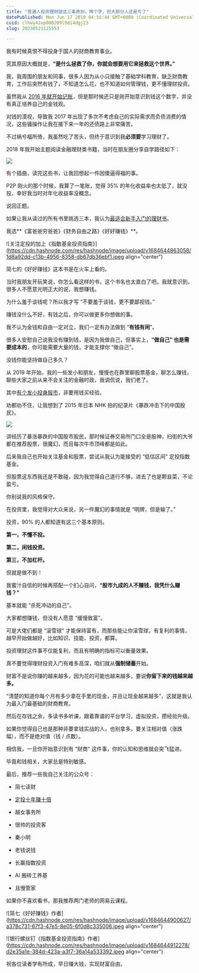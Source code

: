 ```yaml
---
title: "普通人投资理财就这三条原则，两个字，但大部分人还是亏了"
datePublished: Mon Jun 17 2019 04:55:44 GMT+0000 (Coordinated Universal Time)
cuid: clhwy41ep000209l9di4dgj23
slug: 20230521125553

---
```


我有时候真恨不得投身于国人的财商教育事业。

究其原因大概就是，**“是什么拯救了你，你就会想要用它来拯救这个世界。”**

我，我周围的朋友和同事，很多人因为从小只接触了基础学科教育，缺乏财商教育，工作后突然有钱了，不知道怎么花，也不知道如何管理钱，更不懂理财投资。

虽然我从 [2016 年就开始记账](https://mp.weixin.qq.com/s?__biz=MjM5MzA3MjI2NQ==&mid=2650620494&idx=2&sn=ff678367cb921d55f00e60946f656aec&scene=21#wechat_redirect)，但是那时候还只是刚开始意识到钱这个数字，并没有真正培养自己的金钱观。

对钱的漠视，导致我 2017 年出现了多次不考虑自己的实际需求而负债消费的情况，这些骚操作让我在接下来一年的还债路上非常痛苦。

不过祸兮福所倚，我虽然吃了苦头，但终于意识到我**必须要**学习理财了。

2018 年我开始主题阅读金融理财类书籍，当时在朋友圈分享自学路径如下：

![](url)

有个插曲，读完这些书，让我回想起一件因傻逼得福的事。

P2P 刚火的那个时候，我算了一笔账，觉得 35% 的年化收益率也太低了，就没投，幸好我当时对年化收益率没概念。

说回正题。

如果让我从读过的所有书里挑选三本，我认为[最适合新手入门的理财书](https://mp.weixin.qq.com/s?__biz=MzIxOTYxNTY4MQ==&mid=2247491897&idx=1&sn=b2318af9caab9c4774983bf3b32eaf65&scene=21#wechat_redirect)。

我选**《富爸爸穷爸爸》《财务自由之路》《好好赚钱》**。

![关注定投的加上《指数基金投资指南》](https://cdn.hashnode.com/res/hashnode/image/upload/v1684644863058/1d8a92dd-c13b-4956-8358-db67db36ebf1.jpeg align="center")

简七的《好好赚钱》这本书是在火车上看的。

当时我朋友开玩笑说，你怎么看这样的书，这个书名也太直白了吧。我就意识到，很多人不愿意光明正大的说，我想赚钱。

为什么羞于谈钱呢？所以我才写 “不要羞于谈钱，更不要鄙视钱。”

赚钱没什么不好，有钱之后，你可以做更多你想做的事。

我不认为金钱和自由一定对立，我们一定有办法做到 “**有钱有闲**”。

很多人安慰自己说我没有赚到钱，是因为我做自己，但事实上，**“做自己” 也是需要成本的**，你可能需要大量的钱，才能支撑你 “做自己”。

没钱你能坚持做自己多久？

从 2019 年开始，我的一些发小和朋友，慢慢也在群里聊股票基金，聊怎么赚钱，聊些大家之前从来不会关注的金融时政，我调侃说，我们老了。

其中[有个发小投身股市](http://mp.weixin.qq.com/s?__biz=MzI3MzU5MDA1OQ==&mid=2247485451&idx=1&sn=771cf7239ef9ceb9d7c7a111dd587a21&chksm=eb21ba4fdc5633590c1d10743283bd845d5711ddeb153e3a6804c04a71436cedd019fc6d3ddf&scene=21#wechat_redirect)，非要用钱买经验。

劝都劝不住，让我想到了 2015 年日本 NHK 拍的纪录片《暴跌冲击下的中国股民》。

![](url)

讲经历了暴涨暴跌的中国股市股民，那时候证券交易所门口全是股神，扫街的大爷都在推荐股票，很魔幻，而且每次牛市顶峰都是如此。

后来我自己也开始关注基金和股票，尝试从我认为能接受的 “低估区间” 定投指数基金。

但股票这东西我还是不敢碰，因为我觉得自己道行不够，进去了也是颗韭菜，不论盈亏。

你别说我的风格保守。

在投资里，我觉得对大众来说，另一件魔幻的事情就是 “明牌，但是输了。”

投资，90% 的人都知道有这三个基本原则。

**第一，不懂不投。**

**第二，闲钱投资。**

**第三，不加杠杆。**

但就是做不到！

我蜜汁自信的时候再搭配一个扪心自问，**“股市九成的人不赚钱，我凭什么赚钱？”**

基本就能 “杀死冲动的自己”。

大家都想赚钱，但没有人愿意 “缓慢致富”。

可是大佬们都是 “滚雪球” 才能保持富有，而那些能让你滚雪球，有复利的事情，越早开始做越好，比如知识、技能、投资，都算。

投资理财这件事不仅能复利，而且有明确的指标可以衡量效果。

真不要觉得理财投资入门有难多高深，咱们就从**强制储蓄**开始。

财富不是说你赚的越来越多，因为花的可能也越来越多，要说**你留下来的钱越来越多。**

“清楚的知道你每个月有多少拿在手里的现金，并且让现金越来越多”，这就是我认为最入门最基础的财商教育。

然后在存钱之余，多读书多听课，跟着靠谱的平台学习，虚拟投资，攒经验升级。

如果你觉得自己也是那种非要拿钱实战的人，也别拿多，要关注相对值（涨跌幅），而不是绝对值（钱 / 点数）。

相信我，一旦你开始意识到有 “财商” 这件事，你的认知和思维就会突飞猛进。

毕竟和钱相关，大家总是特别敏感。

最后，推荐一些我自己关注的公众号：

* 简七读财
    
* [定投十年赚十倍](http://mp.weixin.qq.com/s?__biz=MzI3MzU5MDA1OQ==&mid=2247484854&idx=1&sn=3f4655ecf111e21e20ae0f5d43eb8548&chksm=eb21b7f2dc563ee40aefa9a33c3022e0a42da88392efa6b4b6ba4a515380e541c66c6a15b9d9&scene=21#wechat_redirect)
    
* 越女事务所
    
* 很帅的投资客
    
* 秦小明
    
* 老钱说钱
    
* 长赢指数投资
    
* AI 搬砖工养基
    
* 且慢管家
    

如果你不喜欢看书，那我推荐两门老师的网易云课程。

![简七《好好赚钱》作者](https://cdn.hashnode.com/res/hashnode/image/upload/v1684644900627/a378c731-67f3-47e5-8e05-6f0d8c335006.jpeg align="center")

![银行螺丝钉《指数基金投资指南》作者](https://cdn.hashnode.com/res/hashnode/image/upload/v1684644912278/d2e35a1e-384d-423a-a3f7-36a14a533392.jpeg align="center")

祝各位读者学有所成，早日赚大钱，实现财富自由。